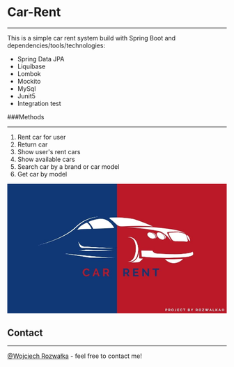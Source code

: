 # Car-Rent

---
This is a simple car rent system build with Spring Boot and dependencies/tools/technologies:

* Spring Data JPA
* Liquibase
* Lombok
* Mockito
* MySql
* Junit5
* Integration test

###Methods

---

1. Rent car for user
1. Return car
1. Show user's rent cars
1. Show available cars
1. Search car by a brand or car model
1. Get car by model

![Generate JavaDoc](md_res/car-rent.jpg)

## Contact

---
[@Wojciech Rozwałka](https://www.linkedin.com/in/wojciech-rozwalka/) - feel free to contact me!
